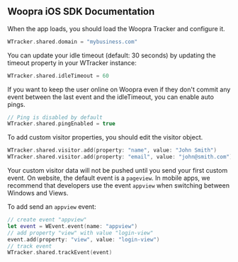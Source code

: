 <h2>Woopra iOS SDK Documentation</h2>

When the app loads, you should load the Woopra Tracker and configure it.

``` swift
WTracker.shared.domain = "mybusiness.com"
```

You can update your idle timeout (default: 30 seconds) by updating the timeout property in your WTracker instance:

``` swift
WTracker.shared.idleTimeout = 60
```

If you want to keep the user online on Woopra even if they don't commit any event between the last event and the idleTimeout, you can enable auto pings.

``` swift
// Ping is disabled by default
WTracker.shared.pingEnabled = true
```

To add custom visitor properties, you should edit the visitor object.

``` swift
WTracker.shared.visitor.add(property: "name", value: "John Smith")
WTracker.shared.visitor.add(property: "email", value: "john@smith.com")
```
Your custom visitor data will not be pushed until you send your first custom event. On website, the default event is a `pageview`. In mobile apps, we recommend that developers use the event `appview` when switching between Windows and Views.

To add send an `appview` event:

``` swift
// create event "appview"
let event = WEvent.event(name: "appview")
// add property "view" with value "login-view"
event.add(property: "view", value: "login-view")
// track event
WTracker.shared.trackEvent(event)
```
